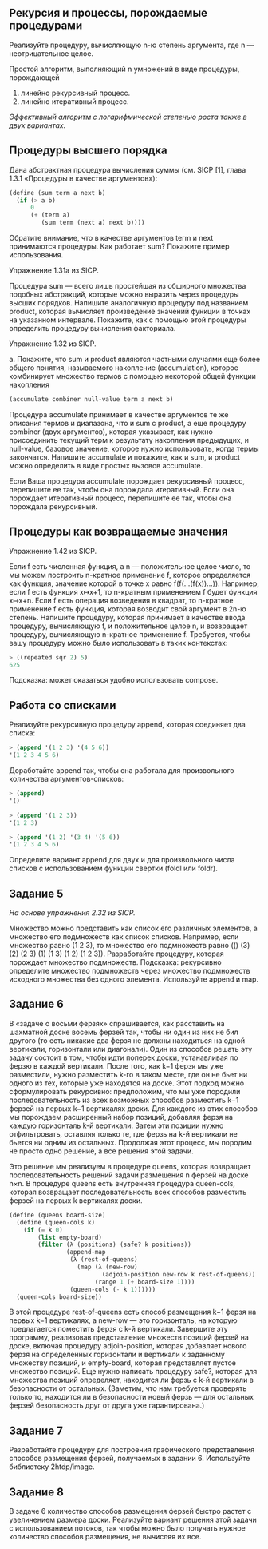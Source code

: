 
<h2>Рекурсия и процессы, порождаемые процедурами</h2>

Реализуйте процедуру, вычисляющую n-ю степень аргумента, где n — неотрицательное целое.

Простой алгоритм, выполняющий n умножений в виде процедуры, порождающей

<ol>
<li> линейно рекурсивный процесс. </li> 
<li> линейно итеративный процесс. </li>
</ol>
<i>Эффективный алгоритм с логарифмической степенью роста также в двух вариантах.</i>

<h2>Процедуры высшего порядка</h2>

Дана абстрактная процедура вычисления суммы (см. SICP [1], глава 1.3.1 «Процедуры в качестве аргументов»):

```scheme
(define (sum term a next b)
  (if (> a b)
      0
      (+ (term a)
         (sum term (next a) next b))))
```

Обратите внимание, что в качестве аргументов term и next принимаются процедуры. Как работает sum? Покажите пример использования.

Упражнение 1.31a из SICP.

Процедура sum — всего лишь простейшая из обширного множества подобных абстракций, которые можно выразить через процедуры высших порядков. Напишите аналогичную процедуру под названием product, которая вычисляет произведение значений функции в точках на указанном интервале. Покажите, как с помощью этой процедуры определить процедуру вычисления факториала.

Упражнение 1.32 из SICP.

а. Покажите, что sum и product являются частными случаями еще более общего понятия, называемого накопление (accumulation), которое комбинирует множество термов с помощью некоторой общей функции накопления

```scheme
(accumulate combiner null-value term a next b)
```

Процедура accumulate принимает в качестве аргументов те же описания термов и диапазона, что и sum с product, а еще процедуру combiner (двух аргументов), которая указывает, как нужно присоединить текущий терм к результату накопления предыдущих, и null-value, базовое значение, которое нужно использовать, когда термы закончатся. Напишите accumulate и покажите, как и sum, и product можно определить в виде простых вызовов accumulate.

Если Ваша процедура accumulate порождает рекурсивный процесс, перепишите ее так, чтобы она порождала итеративный. Если она порождает итеративный процесс, перепишите ее так, чтобы она порождала рекурсивный.

<h2>Процедуры как возвращаемые значения</h2>

Упражнение 1.42 из SICP.

Если f есть численная функция, а n — положительное целое число, то мы можем построить n-кратное применение f, которое определяется как функция, значение которой в точке x равно f(f(…(f(x))…)). Например, если f есть функция x↦x+1, то n-кратным применением f будет функция x↦x+n. Если f есть операция возведения в квадрат, то n-кратное применение f есть функция, которая возводит свой аргумент в 2n-ю степень. Напишите процедуру, которая принимает в качестве ввода процедуру, вычисляющую f, и положительное целое n, и возвращает процедуру, вычисляющую n-кратное применение f. Требуется, чтобы вашу процедуру можно было использовать в таких контекстах:

```scheme
> ((repeated sqr 2) 5)
625
```

Подсказка: может оказаться удобно использовать compose.

<h2>Работа со списками</h2>

Реализуйте рекурсивную процедуру append, которая соединяет два списка:

```scheme
> (append '(1 2 3) '(4 5 6))
'(1 2 3 4 5 6)
```

Доработайте append так, чтобы она работала для произвольного количества аргументов-списков:

```scheme
> (append)
'()

> (append '(1 2 3))
'(1 2 3)

> (append '(1 2) '(3 4) '(5 6))
'(1 2 3 4 5 6)
```

Определите вариант append для двух и для произвольного числа списков с использованием функции свертки (foldl или foldr).

<h2>Задание 5</h2>
<i>На основе упражнения 2.32 из SICP.</i>

Множество можно представить как список его различных элементов, а множество его подмножеств как список списков. Например, если множество равно (1 2 3), то множество его подмножеств равно (() (3) (2) (2 3) (1) (1 3) (1 2) (1 2 3)). Разработайте процедуру, которая порождает множество подмножеств. Подсказка: рекурсивно определите множество подмножеств через множество подмножеств исходного множества без одного элемента. Используйте append и map.

<h2>Задание 6</h2>
В «задаче о восьми ферзях» спрашивается, как расставить на шахматной доске восемь ферзей так, чтобы ни один из них не бил другого (то есть никакие два ферзя не должны находиться на одной вертикали, горизонтали или диагонали). Один из способов решать эту задачу состоит в том, чтобы идти поперек доски, устанавливая по ферзю в каждой вертикали. После того, как k−1 ферзя мы уже разместили, нужно разместить k-го в таком месте, где он не бьет ни одного из тех, которые уже находятся на доске. Этот подход можно сформулировать рекурсивно: предположим, что мы уже породили последовательность из всех возможных способов разместить k−1 ферзей на первых k−1 вертикалях доски. Для каждого из этих способов мы порождаем расширенный набор позиций, добавляя ферзя на каждую горизонталь k-й вертикали. Затем эти позиции нужно отфильтровать, оставляя только те, где ферзь на k-й вертикали не бьется ни одним из остальных. Продолжая этот процесс, мы породим не просто одно решение, а все решения этой задачи.

Это решение мы реализуем в процедуре queens, которая возвращает последовательность решений задачи размещения n ферзей на доске n×n. В процедуре queens есть внутренняя процедура queen-cols, которая возвращает последовательность всех способов разместить ферзей на первых k вертикалях доски.
```scheme
(define (queens board-size)
  (define (queen-cols k)
    (if (= k 0)
        (list empty-board)
        (filter (λ (positions) (safe? k positions))
                (append-map
                 (λ (rest-of-queens)
                   (map (λ (new-row)
                          (adjoin-position new-row k rest-of-queens))
                        (range 1 (+ board-size 1))))
                 (queen-cols (- k 1))))))
  (queen-cols board-size))
```

В этой процедуре rest-of-queens есть способ размещения k−1 ферзя на первых k−1 вертикалях, а new-row — это горизонталь, на которую предлагается поместить ферзя с k-й вертикали. Завершите эту программу, реализовав представление множеств позиций ферзей на доске, включая процедуру adjoin-position, которая добавляет нового ферзя на определенных горизонтали и вертикали к заданному множеству позиций, и empty-board, которая представляет пустое множество позиций. Еще нужно написать процедуру safe?, которая для множества позиций определяет, находится ли ферзь с k-й вертикали в безопасности от остальных. (Заметим, что нам требуется проверять только то, находится ли в безопасности новый ферзь — для остальных ферзей безопасность друг от друга уже гарантирована.)

<h2>Задание 7</h2>

Разработайте процедуру для построения графического представления способов размещения ферзей, получаемых в задании 6. Используйте библиотеку 2htdp/image.


<h2>Задание 8</h2>

В задаче 6 количество способов размещения ферзей быстро растет с увеличением размера доски. Реализуйте вариант решения этой задачи с использованием потоков, так чтобы можно было получать нужное количество способов размещения, не вычисляя их все.
